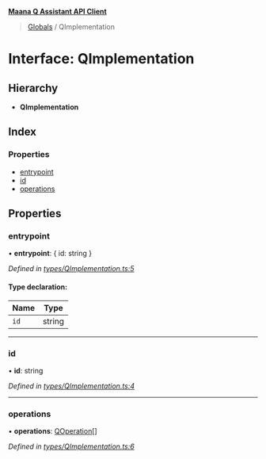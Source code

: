 **[Maana Q Assistant API Client](../README.md)**

> [Globals](../README.md) / QImplementation

# Interface: QImplementation

## Hierarchy

* **QImplementation**

## Index

### Properties

* [entrypoint](qimplementation.md#entrypoint)
* [id](qimplementation.md#id)
* [operations](qimplementation.md#operations)

## Properties

### entrypoint

•  **entrypoint**: { id: string  }

*Defined in [types/QImplementation.ts:5](https://github.com/maana-io/q-assistant-client/blob/develop/src/types/QImplementation.ts#L5)*

#### Type declaration:

Name | Type |
------ | ------ |
`id` | string |

___

### id

•  **id**: string

*Defined in [types/QImplementation.ts:4](https://github.com/maana-io/q-assistant-client/blob/develop/src/types/QImplementation.ts#L4)*

___

### operations

•  **operations**: [QOperation](qoperation.md)[]

*Defined in [types/QImplementation.ts:6](https://github.com/maana-io/q-assistant-client/blob/develop/src/types/QImplementation.ts#L6)*
